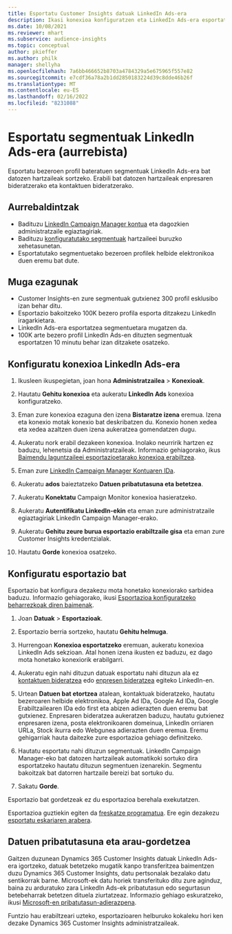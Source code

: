 ```yaml
---
title: Esportatu Customer Insights datuak LinkedIn Ads-era
description: Ikasi konexioa konfiguratzen eta LinkedIn Ads-era esportatzen.
ms.date: 10/08/2021
ms.reviewer: mhart
ms.subservice: audience-insights
ms.topic: conceptual
author: pkieffer
ms.author: philk
manager: shellyha
ms.openlocfilehash: 7a6bb466652b8703a4784329a5e675965f557e82
ms.sourcegitcommit: e7cdf36a78a2b1dd2850183224d39c8dde46b26f
ms.translationtype: MT
ms.contentlocale: eu-ES
ms.lasthandoff: 02/16/2022
ms.locfileid: "8231088"
---
```

# <a name="export-segments-to-linkedin-ads-preview"></a>Esportatu segmentuak LinkedIn Ads-era (aurrebista)

Esportatu bezeroen profil bateratuen segmentuak LinkedIn Ads-era bat datozen hartzaileak sortzeko. Erabili bat datozen hartzaileak enpresaren bideratzerako eta kontaktuen bideratzerako.

## <a name="prerequisites"></a>Aurrebaldintzak

-   Badituzu [LinkedIn Campaign Manager kontua](https://business.linkedin.com/marketing-solutions/ads) eta dagozkien administratzaile egiaztagiriak.
-   Badituzu [konfiguratutako segmentuak](segments.md) hartzaileei buruzko xehetasunetan.
-   Esportatutako segmentuetako bezeroen profilek helbide elektronikoa duen eremu bat dute.

## <a name="known-limitations"></a>Muga ezagunak

- Customer Insights-en zure segmentuak gutxienez 300 profil esklusibo izan behar ditu. 
- Esportazio bakoitzeko 100K bezero profila esporta ditzakezu LinkedIn iragarkietara.
- LinkedIn Ads-era esportatzea segmentuetara mugatzen da.
- 100K arte bezero profil LinkedIn Ads-en dituzten segmentuak esportatzen 10 minutu behar izan ditzakete osatzeko. 

## <a name="set-up-the-connection-to-linkedin-ads"></a>Konfiguratu konexioa LinkedIn Ads-era

1. Ikusleen ikuspegietan, joan hona **Administratzailea** > **Konexioak**.

1. Hautatu **Gehitu konexioa** eta aukeratu **LinkedIn Ads** konexioa konfiguratzeko.

1. Eman zure konexioa ezaguna den izena **Bistaratze izena** eremua. Izena eta konexio motak konexio bat deskribatzen du. Konexio honen xedea eta xedea azaltzen duen izena aukeratzea gomendatzen dugu.

1. Aukeratu nork erabil dezakeen konexioa. Inolako neurririk hartzen ez baduzu, lehenetsia da Administratzaileak. Informazio gehiagorako, ikus [Baimendu laguntzaileei esportazioetarako konexioa erabiltzea](connections.md#allow-contributors-to-use-a-connection-for-exports).

1. Eman zure [LinkedIn Campaign Manager Kontuaren IDa](https://www.linkedin.com/help/lms/answer/a424270).

1. Aukeratu **ados** baieztatzeko **Datuen pribatutasuna eta betetzea**.

1. Aukeratu **Konektatu** Campaign Monitor konexioa hasieratzeko.

1. Aukeratu **Autentifikatu LinkedIn-ekin** eta eman zure administratzaile egiaztagiriak LinkedIn Campaign Manager-erako.

1. Aukeratu **Gehitu zeure burua esportazio erabiltzaile gisa** eta eman zure Customer Insights kredentzialak.

1. Hautatu **Gorde** konexioa osatzeko.

## <a name="configure-an-export"></a>Konfiguratu esportazio bat

Esportazio bat konfigura dezakezu mota honetako konexiorako sarbidea baduzu. Informazio gehiagorako, ikusi [Esportazioa konfiguratzeko beharrezkoak diren baimenak](export-destinations.md#set-up-a-new-export).

1. Joan **Datuak** > **Esportazioak**.

1. Esportazio berria sortzeko, hautatu **Gehitu helmuga**.

1. Hurrengoan **Konexioa esportatzeko** eremuan, aukeratu konexioa LinkedIn Ads sekzioan. Atal honen izena ikusten ez baduzu, ez dago mota honetako konexiorik erabilgarri.

1. Aukeratu egin nahi dituzun datuak esportatu nahi dituzun ala ez [kontaktuen bideratzea](https://business.linkedin.com/marketing-solutions/ad-targeting/contact-targeting) edo [enpresen bideratzea](https://business.linkedin.com/marketing-solutions/ad-targeting/account-targeting) egiteko LinkedIn-en. 

1. Urtean **Datuen bat etortzea** atalean, kontaktuak bideratzeko, hautatu bezeroaren helbide elektronikoa, Apple Ad IDa, Google Ad IDa, Google Erabiltzailearen IDa edo first eta abizen adierazten duen eremu bat gutxienez. Enpresaren bideratzea aukeratzen baduzu, hautatu gutxienez enpresaren izena, posta elektronikoaren domeinua, LinkedIn orriaren URLa, Stock ikurra edo Webgunea adierazten duen eremua. Eremu gehigarriak hauta daitezke zure esportazioa gehiago definitzeko. 

1. Hautatu esportatu nahi dituzun segmentuak. LinkedIn Campaign Manager-eko bat datozen hartzaileak automatikoki sortuko dira esportatzeko hautatu dituzun segmentuen izenarekin. Segmentu bakoitzak bat datorren hartzaile bereizi bat sortuko du. 

1. Sakatu **Gorde**.

Esportazio bat gordetzeak ez du esportazioa berehala exekutatzen.

Esportazioa guztiekin egiten da [freskatze programatua](system.md#schedule-tab). Ere egin dezakezu [esportatu eskariaren arabera](export-destinations.md#run-exports-on-demand). 


## <a name="data-privacy-and-compliance"></a>Datuen pribatutasuna eta arau-gordetzea

Gaitzen duzunean Dynamics 365 Customer Insights datuak LinkedIn Ads-era igortzeko, datuak betetzeko mugatik kanpo transferitzea baimentzen duzu Dynamics 365 Customer Insights, datu pertsonalak bezalako datu sentikorrak barne. Microsoft-ek datu horiek transferituko ditu zure aginduz, baina zu arduratuko zara LinkedIn Ads-ek pribatutasun edo segurtasun betebeharrak betetzen dituela ziurtatzeaz. Informazio gehiago eskuratzeko, ikusi [Microsoft-en pribatutasun-adierazpena](https://go.microsoft.com/fwlink/?linkid=396732).

Funtzio hau erabiltzeari uzteko, esportazioaren helburuko kokaleku hori ken dezake Dynamics 365 Customer Insights administratzaileak.
